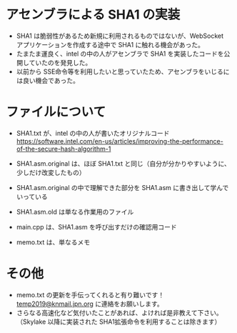 # アセンブラによる SHA1 の実装

* SHA1 は脆弱性があるため新規に利用されるものではないが、WebSocket アプリケーションを作成する途中で SHA1 に触れる機会があった。
* たまたま運良く、intel の中の人がアセンブラで SHA1 を実装したコードを公開していたのを発見した。
* 以前から SSE命令等を利用したいと思っていたため、アセンブラをいじるには良い機会であった。

# ファイルについて

* SHA1.txt が、intel の中の人が書いたオリジナルコード  
https://software.intel.com/en-us/articles/improving-the-performance-of-the-secure-hash-algorithm-1  

* SHA1.asm.original は、ほぼ SHA1.txt と同じ（自分が分かりやすいように、少しだけ改変したもの）
* SHA1.asm.original の中で理解できた部分を SHA1.asm に書き出して学んでいっている
* SHA1.asm.old は単なる作業用のファイル
* main.cpp は、SHA1.asm を呼び出すだけの確認用コード
* memo.txt は、単なるメモ

# その他

* memo.txt の更新を手伝ってくれると有り難いです！temp2019@knmail.jpn.org に連絡をお願いします。
* さらなる高速化など気付いたことがあれば、よければ是非教えて下さい。（Skylake 以降に実装された SHA1拡張命令を利用することは除きます）
